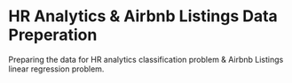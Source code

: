 # HR Analytics & Airbnb Listings Data Preperation
 Preparing the data for HR analytics classification problem & Airbnb Listings linear regression problem.
